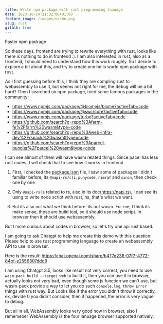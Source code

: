 ```yaml
---
title: Write npm package with rust programming lanuage
date: 2023-10-14T21:32:00+01:00
feature_image: /images/cache.png
slug: rust
gitalk: true
---
```


Faster npm package
<!--more-->

So these days, frontend are trying to rewrite everything with rust, looks like there is nothing to do in frontend :). I am also interested in rust, also as a frontend, I should need to understand how this work roughly. So I decide to explore a bit about this, and try to create one hello world npm package with rust.

As I first guessing before this, I think they are compling rust to webassembly to use it, but seems not right for me, the debug will be a bit hard? Then I searched on npm package, tried some famous packages in the community:

- https://www.npmjs.com/package/@biomejs/biome?activeTab=code
- https://www.npmjs.com/package/@swc/core?activeTab=code
- https://www.npmjs.com/package/turbo?activeTab=code
- https://github.com/search?q=repo%3Afarm-fe%2Ffarm%20wasm&type=code
- https://github.com/search?q=repo%3Aweb-infra-dev%2Frspack%20wasm&type=code
- https://github.com/search?q=repo%3Aparcel-bundler%2Fparcel%20wasm&type=code

I can see almost of them will have wasm related things. Since pacel has less rust codes, I will check that to see how it works in frontend.

1. First, I checked the [package.json](https://github.com/parcel-bundler/parcel/blob/v2/package.json) file, I saw some of packages I didn't familiar before, its `@napi-rs/cli`, `punycode`, `rimraf` and `sinon`, then check one by one

2. Only `@napi-rs` is related to rs, also in its doc(https://napi.rs), I can see its using to write node script with rust, ha, that's what we want.

3. But its also not what we think before: its not wasm. For me, I think its make sense, these are build tool, so it should use node script. In browser then it should use webassembly.

But I more curious about codes in browser, so let's try one api rust based.

I am going to ask Chatgpt to help me create this demo with this question: Please help to use rust programming language to create an webassembly API to use in browser.

Here is the result: https://chat.openai.com/share/b477e238-07f7-4772-84bf-e2556307ddd9

I am using Chatgpt 3.5, looks like result not very correct, you need to use `wasm-pack build --target web` to build it, then you can use it in browser, actually looks not very bad, even though some js function we can't use, but wasm-pack provide a way to let you do such `console.log`, `throw Error` things with rust way. But Looks like if the error you didn't throw it correctly, ex, devide 0 you didn't consider, then it happened, the error is very vague to debug.

But all in all, WebAssembly looks very good now in browser, also I rememeber WebAssembly is the four lanuage browser supported natively.

